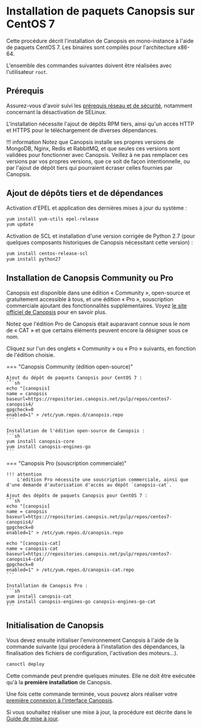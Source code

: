 # Installation de paquets Canopsis sur CentOS 7

Cette procédure décrit l'installation de Canopsis en mono-instance à l'aide de paquets CentOS 7. Les binaires sont compilés pour l'architecture x86-64.

L'ensemble des commandes suivantes doivent être réalisées avec l'utilisateur `root`.

## Prérequis

Assurez-vous d'avoir suivi les [prérequis réseau et de sécurité](pre-requis-parefeu-et-selinux.md), notamment concernant la désactivation de SELinux.

L'installation nécessite l'ajout de dépôts RPM tiers, ainsi qu'un accès HTTP et HTTPS pour le téléchargement de diverses dépendances.

!!! information
    Notez que Canopsis installe ses propres versions de MongoDB, Nginx, Redis et RabbitMQ, et que seules ces versions sont validées pour fonctionner avec Canopsis. Veillez à ne pas remplacer ces versions par vos propres versions, que ce soit de façon intentionnelle, ou par l'ajout de dépôt tiers qui pourraient écraser celles fournies par Canopsis.

## Ajout de dépôts tiers et de dépendances

Activation d'EPEL et application des dernières mises à jour du système :
```sh
yum install yum-utils epel-release
yum update
```

Activation de SCL et installation d'une version corrigée de Python 2.7 (pour quelques composants historiques de Canopsis nécessitant cette version) :
```sh
yum install centos-release-scl
yum install python27
```

## Installation de Canopsis Community ou Pro

Canopsis est disponible dans une édition « Community », open-source et gratuitement accessible à tous, et une édition « Pro », souscription commerciale ajoutant des fonctionnalités supplémentaires. Voyez [le site officiel de Canopsis](https://www.capensis.fr/canopsis/) pour en savoir plus.

Notez que l'édition Pro de Canopsis était auparavant connue sous le nom de « CAT » et que certains éléments peuvent encore la désigner sous ce nom.

Cliquez sur l'un des onglets « Community » ou « Pro » suivants, en fonction de l'édition choisie.

=== "Canopsis Community (édition open-source)"

    Ajout du dépôt de paquets Canopsis pour CentOS 7 :
    ```sh
    echo "[canopsis]
    name = canopsis
    baseurl=https://repositories.canopsis.net/pulp/repos/centos7-canopsis4/
    gpgcheck=0
    enabled=1" > /etc/yum.repos.d/canopsis.repo
    ```

    Installation de l'édition open-source de Canopsis :
    ```sh
    yum install canopsis-core
    yum install canopsis-engines-go
    ```

=== "Canopsis Pro (souscription commerciale)"

    !!! attention
        L'édition Pro nécessite une souscription commerciale, ainsi que d'une demande d'autorisation d'accès au dépôt `canopsis-cat`.

    Ajout des dépôts de paquets Canopsis pour CentOS 7 :
    ```sh
    echo "[canopsis]
    name = canopsis
    baseurl=https://repositories.canopsis.net/pulp/repos/centos7-canopsis4/
    gpgcheck=0
    enabled=1" > /etc/yum.repos.d/canopsis.repo

    echo "[canopsis-cat]
    name = canopsis-cat
    baseurl=https://repositories.canopsis.net/pulp/repos/centos7-canopsis4-cat/
    gpgcheck=0
    enabled=1" > /etc/yum.repos.d/canopsis-cat.repo
    ```

    Installation de Canopsis Pro :
    ```sh
    yum install canopsis-cat
    yum install canopsis-engines-go canopsis-engines-go-cat
    ```

## Initialisation de Canopsis

Vous devez ensuite initialiser l'environnement Canopsis à l'aide de la commande suivante (qui procédera à l'installation des dépendances, la finalisation des fichiers de configuration, l'activation des moteurs…).

```sh
canoctl deploy
```

Cette commande peut prendre quelques minutes. Elle ne doit être exécutée qu'à la **première installation** de Canopsis.

Une fois cette commande terminée, vous pouvez alors réaliser votre [première connexion à l'interface Canopsis](premiere-connexion.md). 

Si vous souhaitez réaliser une mise à jour, la procédure est décrite dans le [Guide de mise à jour](../mise-a-jour/index.md).

